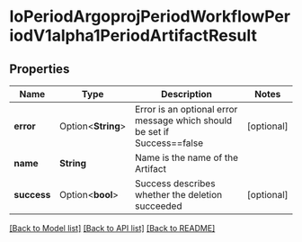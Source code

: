 # IoPeriodArgoprojPeriodWorkflowPeriodV1alpha1PeriodArtifactResult

## Properties

Name | Type | Description | Notes
------------ | ------------- | ------------- | -------------
**error** | Option<**String**> | Error is an optional error message which should be set if Success==false | [optional]
**name** | **String** | Name is the name of the Artifact | 
**success** | Option<**bool**> | Success describes whether the deletion succeeded | [optional]

[[Back to Model list]](../README.md#documentation-for-models) [[Back to API list]](../README.md#documentation-for-api-endpoints) [[Back to README]](../README.md)



